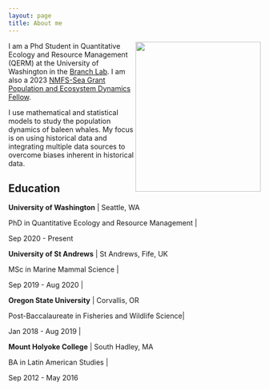 ```yaml
---
layout: page
title: About me
---
```


<img style="display: block; " src="https://zoer27.github.io/assets/img/profile.jpg" width="250" height="300" align = "right">

I am a Phd Student in Quantitative Ecology and Resource Management (QERM) at the University of Washington in the [Branch Lab](https://fish.uw.edu/faculty/trevor-branch). 
I am also a 2023 [NMFS-Sea Grant Population and Ecosystem Dynamics Fellow](https://seagrant.noaa.gov/nmfs-sg-fellowship/).

I use mathematical and statistical models to study the population dynamics of baleen whales. 
My focus is on using historical data and integrating multiple data sources to overcome biases inherent in historical data.


## Education

**University of Washington** \| Seattle, WA            

PhD in Quantitative Ecology and Resource Management \| 

Sep 2020 - Present 

 **University of St Andrews** \| St Andrews, Fife, UK   

MSc in Marine Mammal Science \|       

Sep 2019 - Aug 2020 \| 


**Oregon State University** \| Corvallis, OR           

Post-Baccalaureate in Fisheries and Wildlife Science\| 

Jan 2018 - Aug 2019 \| 

**Mount Holyoke College** \| South Hadley, MA             

BA in Latin American Studies \|          

Sep 2012 - May 2016    
